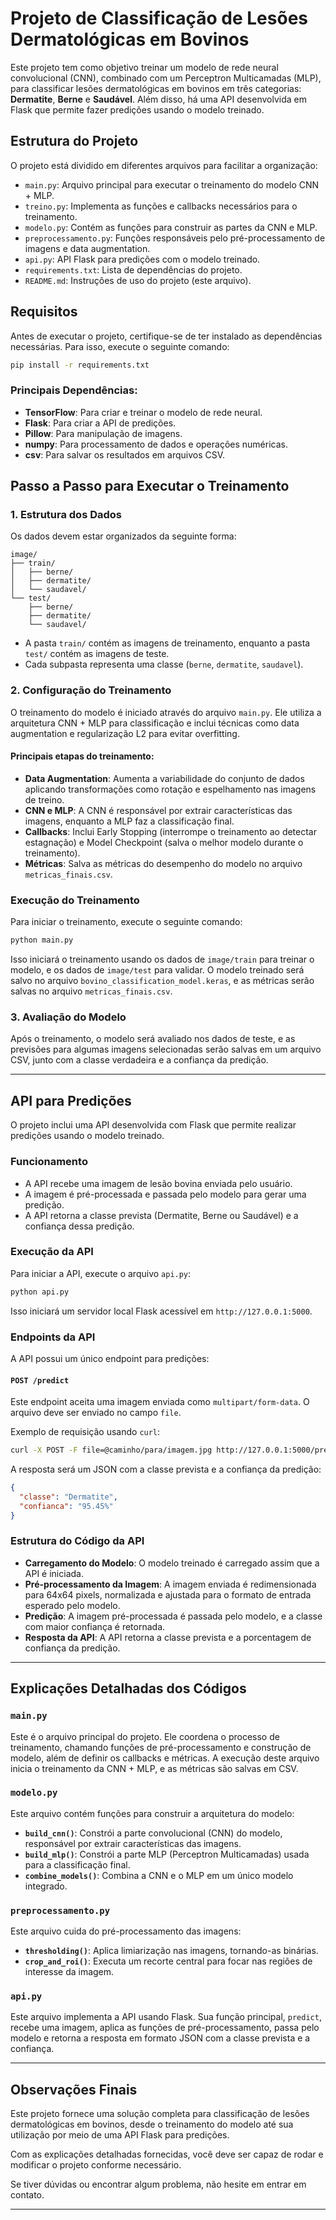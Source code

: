 # Projeto de Classificação de Lesões Dermatológicas em Bovinos

Este projeto tem como objetivo treinar um modelo de rede neural convolucional (CNN), combinado com um Perceptron Multicamadas (MLP), para classificar lesões dermatológicas em bovinos em três categorias: **Dermatite**, **Berne** e **Saudável**. Além disso, há uma API desenvolvida em Flask que permite fazer predições usando o modelo treinado.

## Estrutura do Projeto

O projeto está dividido em diferentes arquivos para facilitar a organização:

- `main.py`: Arquivo principal para executar o treinamento do modelo CNN + MLP.
- `treino.py`: Implementa as funções e callbacks necessários para o treinamento.
- `modelo.py`: Contém as funções para construir as partes da CNN e MLP.
- `preprocessamento.py`: Funções responsáveis pelo pré-processamento de imagens e data augmentation.
- `api.py`: API Flask para predições com o modelo treinado.
- `requirements.txt`: Lista de dependências do projeto.
- `README.md`: Instruções de uso do projeto (este arquivo).

## Requisitos

Antes de executar o projeto, certifique-se de ter instalado as dependências necessárias. Para isso, execute o seguinte comando:

```bash
pip install -r requirements.txt
```

### Principais Dependências:

- **TensorFlow**: Para criar e treinar o modelo de rede neural.
- **Flask**: Para criar a API de predições.
- **Pillow**: Para manipulação de imagens.
- **numpy**: Para processamento de dados e operações numéricas.
- **csv**: Para salvar os resultados em arquivos CSV.

## Passo a Passo para Executar o Treinamento

### 1. Estrutura dos Dados

Os dados devem estar organizados da seguinte forma:

```
image/
├── train/
│   ├── berne/
│   ├── dermatite/
│   └── saudavel/
└── test/
    ├── berne/
    ├── dermatite/
    └── saudavel/
```

- A pasta `train/` contém as imagens de treinamento, enquanto a pasta `test/` contém as imagens de teste.
- Cada subpasta representa uma classe (`berne`, `dermatite`, `saudavel`).

### 2. Configuração do Treinamento

O treinamento do modelo é iniciado através do arquivo `main.py`. Ele utiliza a arquitetura CNN + MLP para classificação e inclui técnicas como data augmentation e regularização L2 para evitar overfitting.

#### Principais etapas do treinamento:

- **Data Augmentation**: Aumenta a variabilidade do conjunto de dados aplicando transformações como rotação e espelhamento nas imagens de treino.
- **CNN e MLP**: A CNN é responsável por extrair características das imagens, enquanto a MLP faz a classificação final.
- **Callbacks**: Inclui Early Stopping (interrompe o treinamento ao detectar estagnação) e Model Checkpoint (salva o melhor modelo durante o treinamento).
- **Métricas**: Salva as métricas do desempenho do modelo no arquivo `metricas_finais.csv`.

### Execução do Treinamento

Para iniciar o treinamento, execute o seguinte comando:

```bash
python main.py
```

Isso iniciará o treinamento usando os dados de `image/train` para treinar o modelo, e os dados de `image/test` para validar. O modelo treinado será salvo no arquivo `bovino_classification_model.keras`, e as métricas serão salvas no arquivo `metricas_finais.csv`.

### 3. Avaliação do Modelo

Após o treinamento, o modelo será avaliado nos dados de teste, e as previsões para algumas imagens selecionadas serão salvas em um arquivo CSV, junto com a classe verdadeira e a confiança da predição.

---

## API para Predições

O projeto inclui uma API desenvolvida com Flask que permite realizar predições usando o modelo treinado.

### Funcionamento

- A API recebe uma imagem de lesão bovina enviada pelo usuário.
- A imagem é pré-processada e passada pelo modelo para gerar uma predição.
- A API retorna a classe prevista (Dermatite, Berne ou Saudável) e a confiança dessa predição.

### Execução da API

Para iniciar a API, execute o arquivo `api.py`:

```bash
python api.py
```

Isso iniciará um servidor local Flask acessível em `http://127.0.0.1:5000`.

### Endpoints da API

A API possui um único endpoint para predições:

#### `POST /predict`

Este endpoint aceita uma imagem enviada como `multipart/form-data`. O arquivo deve ser enviado no campo `file`.

Exemplo de requisição usando `curl`:

```bash
curl -X POST -F file=@caminho/para/imagem.jpg http://127.0.0.1:5000/predict
```

A resposta será um JSON com a classe prevista e a confiança da predição:

```json
{
  "classe": "Dermatite",
  "confianca": "95.45%"
}
```

### Estrutura do Código da API

- **Carregamento do Modelo**: O modelo treinado é carregado assim que a API é iniciada.
- **Pré-processamento da Imagem**: A imagem enviada é redimensionada para 64x64 pixels, normalizada e ajustada para o formato de entrada esperado pelo modelo.
- **Predição**: A imagem pré-processada é passada pelo modelo, e a classe com maior confiança é retornada.
- **Resposta da API**: A API retorna a classe prevista e a porcentagem de confiança da predição.

---

## Explicações Detalhadas dos Códigos

### `main.py`

Este é o arquivo principal do projeto. Ele coordena o processo de treinamento, chamando funções de pré-processamento e construção de modelo, além de definir os callbacks e métricas. A execução deste arquivo inicia o treinamento da CNN + MLP, e as métricas são salvas em CSV.

### `modelo.py`

Este arquivo contém funções para construir a arquitetura do modelo:

- **`build_cnn()`**: Constrói a parte convolucional (CNN) do modelo, responsável por extrair características das imagens.
- **`build_mlp()`**: Constrói a parte MLP (Perceptron Multicamadas) usada para a classificação final.
- **`combine_models()`**: Combina a CNN e o MLP em um único modelo integrado.

### `preprocessamento.py`

Este arquivo cuida do pré-processamento das imagens:

- **`thresholding()`**: Aplica limiarização nas imagens, tornando-as binárias.
- **`crop_and_roi()`**: Executa um recorte central para focar nas regiões de interesse da imagem.

### `api.py`

Este arquivo implementa a API usando Flask. Sua função principal, `predict`, recebe uma imagem, aplica as funções de pré-processamento, passa pelo modelo e retorna a resposta em formato JSON com a classe prevista e a confiança.

---

## Observações Finais

Este projeto fornece uma solução completa para classificação de lesões dermatológicas em bovinos, desde o treinamento do modelo até sua utilização por meio de uma API Flask para predições. 

Com as explicações detalhadas fornecidas, você deve ser capaz de rodar e modificar o projeto conforme necessário.

Se tiver dúvidas ou encontrar algum problema, não hesite em entrar em contato.

--- 